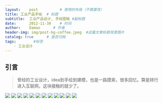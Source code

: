 ```yaml
---
layout:    post          # 使用的布局（不需要改）
title: 工业产品手绘  # 标题 
subtitle:  工业产品设计, 手绘图稿 #副标题
date:      2012-11-30    # 时间
author:    Damao      # 作者
header-img: img/post-bg-coffee.jpeg  #这篇文章标题背景图片
catalog: true      # 是否归档
tags:        #标签
    - 工业设计
---
```


## 引言
>曾经的工业设计，idea到手绘到建模，也是一路摸索，很多回忆。算是转行进入互联网，这块接触的就少了。

![](http://wx4.sinaimg.cn/mw690/006DJdgGgy1fm1ifdcq1vj30m80fs40l.jpg)
![](http://wx2.sinaimg.cn/mw690/006DJdgGgy1fm1ie6zqanj30m80fpabx.jpg)
![](http://wx1.sinaimg.cn/mw690/006DJdgGgy1fm1ie3sjxuj30m80fpwgb.jpg)
![](http://wx3.sinaimg.cn/mw690/006DJdgGgy1fm1ie0wo45j30m80fpdhr.jpg)
![](http://wx4.sinaimg.cn/mw690/006DJdgGgy1fm1idy56ucj30m80fp75d.jpg)
![](http://wx2.sinaimg.cn/mw690/006DJdgGgy1fm1id6t3ecj30m80fpgna.jpg)
![](http://wx1.sinaimg.cn/mw690/006DJdgGgy1fm1icmg7k1j30m80fp402.jpg)
![](http://wx4.sinaimg.cn/mw690/006DJdgGgy1fm1iceoyd3j30m80fsjtt.jpg)
![](http://wx2.sinaimg.cn/mw690/006DJdgGgy1fm1if46nkkj31kw16o1kx.jpg)
![](http://wx1.sinaimg.cn/mw690/006DJdgGgy1fm1iewkonej31kw16o1kx.jpg)
![](http://wx3.sinaimg.cn/mw690/006DJdgGgy1fm1iepkum8j31kw16o1kx.jpg)
![](http://wx4.sinaimg.cn/mw690/006DJdgGgy1fm1iebm95oj31kw16o4nm.jpg)

